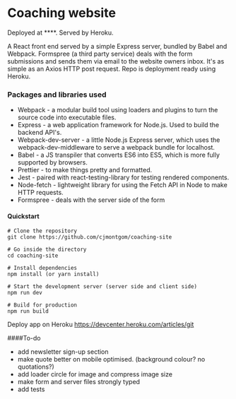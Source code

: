 # Coaching website

Deployed at ****. Served by Heroku.

A React front end served by a simple Express server, bundled by Babel and Webpack.
Formspree (a third party service) deals with the form submissions and sends them via email to the website owners inbox. It's as simple as an Axios HTTP post request.
Repo is deployment ready using Heroku.

### Packages and libraries used

- Webpack - a modular build tool using loaders and plugins to turn the source code into executable files.
- Express - a web application framework for Node.js. Used to build the backend API's.
- Webpack-dev-server - a little Node.js Express server, which uses the webpack-dev-middleware to serve a webpack bundle for localhost.
- Babel - a JS transpiler that converts ES6 into ES5, which is more fully supported by browsers.
- Prettier - to make things pretty and formatted.
- Jest - paired with react-testing-library for testing rendered components.
- Node-fetch - lightweight library for using the Fetch API in Node to make HTTP requests.
- Formspree - deals with the server side of the form

#### Quickstart

```
# Clone the repository
git clone https://github.com/cjmontgom/coaching-site

# Go inside the directory
cd coaching-site

# Install dependencies
npm install (or yarn install)

# Start the development server (server side and client side)
npm run dev

# Build for production
npm run build
```
Deploy app on Heroku
https://devcenter.heroku.com/articles/git


####To-do
* add newsletter sign-up section
* make quote better on mobile optimised. (background colour? no quotations?)
* add loader circle for image and compress image size
* make form and server files strongly typed 
* add tests


